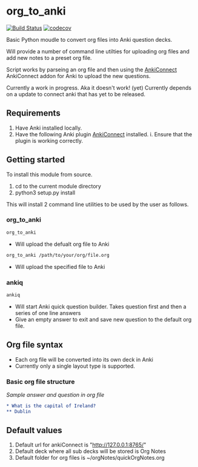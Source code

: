 # org_to_anki

[![Build Status](https://travis-ci.org/c-okelly/org_to_anki.svg?branch=master)](https://travis-ci.org/c-okelly/org_to_anki) [![codecov](https://codecov.io/gh/c-okelly/org_to_anki/branch/master/graph/badge.svg)](https://codecov.io/gh/c-okelly/org_to_anki)

Basic Python moudle to convert org files into Anki question decks.

Will provide a number of command line utilties for uploading org files and add new notes to a preset org file.

Script works by parseing an org file and then using the [AnkiConnect](https://ankiweb.net/shared/info/2055492159) AnkiConnect addon for Anki to upload the new questions.

Currently a work in progress. Aka it doesn't work! (yet)
Currently depends on a update to connect anki that has yet to be released.

## Requirements

1. Have Anki installed locally.
2. Have the following Anki plugin [AnkiConnect](https://ankiweb.net/shared/info/2055492159) installed. 
    i. Ensure that the plugin is working correctly.

## Getting started

To install this module from source.

1. cd to the current module directory
2. python3 setup.py install

This will install 2 command line utilities to be used by the user as follows.

### org_to_anki

```bash
org_to_anki
```
* Will upload the defualt org file to Anki

```bash
org_to_anki /path/to/your/org/file.org
```
* Will upload the specified file to Anki

### ankiq

```bash
ankiq
```
* Will start Anki quick question builder. Takes question first and then a series of one line answers
* Give an empty answer to exit and save new question to the default org file.


## Org file syntax

* Each org file will be converted into its own deck in Anki
* Currently only a single layout type is supported.

### Basic org file structure

*Sample answer and question in org file*
 ```org
 * What is the capital of Ireland?
 ** Dublin
 ```
 
## Default values

1. Default url for ankiConnect is "http://127.0.0.1:8765/"
2. Default deck where all sub decks will be stored is Org Notes
3. Default folder for org files is ~/orgNotes/quickOrgNotes.org

 